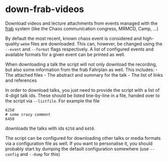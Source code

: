 # down-frab-videos
Download videos and lecture attachments from events managed with the
[frab](https://github.com/frab/frab) system
(like the Chaos communication congress, MRMCD, Camp, ...)   

By default the most recent, known chaos event is considered and high-quality ``webm``
files are downloaded.
This can, however, be changed using the ``--event`` and ``--format`` flags respectively.
A list of configured events and available formats for a given event can be printed as well.

When downloading a talk the script will not only download the recording,
but also some information from the frab Fahrplan as well.
This includes:
	- The attached files
	- The abstract and summary for the talk
	- The list of links and references

In order to download talks, you just need to provide the script with a list of 4-digit talk ids. 
These should be listed line-by-line in a file, handed over to the script via ``--listfile``.
For example the file 
```
6258
# some crazy comment
6450
```
downloads the talks with ids ``6258`` and ``6450``.

The script can be configured for downloading other talks or media formats via a
configuration file as well.
If you want to personalise it, you should probably start by dumping the default configuration somewhere
(use ``--config`` and ``--dump`` for this)
